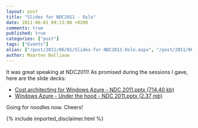 ```yaml
---
layout: post
title: "Slides for NDC2011 - Oslo"
date: 2011-06-01 09:13:00 +0200
comments: true
published: true
categories: ["post"]
tags: ["Events"]
alias: ["/post/2011/06/01/Slides-for-NDC2011-Oslo.aspx", "/post/2011/06/01/slides-for-ndc2011-oslo.aspx"]
author: Maarten Balliauw
---
```

<p>It was great speaking at&nbsp;NDC2011! As promised during the sessions I gave, here are the slide decks:</p>
<ul>
<li><a href="/files/2011/6/Cost+architecting+for+Windows+Azure+-+NDC+2011.pptx">Cost architecting for Windows Azure - NDC 2011.pptx (714.40 kb)</a></li>
<li><a href="/files/2011/6/Windows+Azure+-+Under+the+hood+-+NDC+2011.pptx">Windows Azure - Under the hood - NDC 2011.pptx (2.37 mb)</a></li>
</ul>
<p>Going for noodles now. Cheers!</p>
{% include imported_disclaimer.html %}
